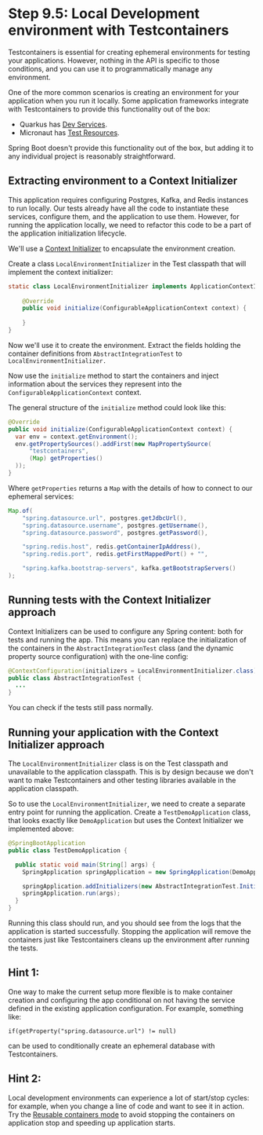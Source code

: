# Step 9.5: Local Development environment with Testcontainers

Testcontainers is essential for creating ephemeral environments for testing your applications.
However, nothing in the API is specific to those conditions, and you can use it to programmatically manage any environment.

One of the more common scenarios is creating an environment for your application when you run it locally.
Some application frameworks integrate with Testcontainers to provide this functionality out of the box:

* Quarkus has [Dev Services](https://quarkus.io/guides/dev-services).
* Micronaut has [Test Resources](https://micronaut-projects.github.io/micronaut-test-resources/latest/guide/).

Spring Boot doesn't provide this functionality out of the box, but adding it to any individual project is reasonably straightforward.

## Extracting environment to a Context Initializer

This application requires configuring Postgres, Kafka, and Redis instances to run locally.
Our tests already have all the code to instantiate these services, configure them, and the application to use them.
However, for running the application locally, we need to refactor this code to be a part of the application initialization lifecycle.

We'll use a [Context Initializer](https://docs.spring.io/spring-framework/docs/current/javadoc-api/org/springframework/context/ApplicationContextInitializer.html) to encapsulate the environment creation.

Create a class `LocalEnvironmentInitializer` in the Test classpath that will implement the context initializer:

```java
static class LocalEnvironmentInitializer implements ApplicationContextInitializer<ConfigurableApplicationContext> {
  
    @Override
    public void initialize(ConfigurableApplicationContext context) {
      
    }
}
```

Now we'll use it to create the environment.
Extract the fields holding the container definitions from `AbstractIntegrationTest` to `LocalEnvironmentInitializer.`

Now use the `initialize` method to start the containers and inject information about the services they represent into the `ConfigurableApplicationContext` context.

The general structure of the `initialize` method could look like this:

```java
@Override
public void initialize(ConfigurableApplicationContext context) {
  var env = context.getEnvironment();
  env.getPropertySources().addFirst(new MapPropertySource(
      "testcontainers",
      (Map) getProperties()
  ));
}
```

Where `getProperties` returns a `Map` with the details of how to connect to our ephemeral services:

```java
Map.of(
    "spring.datasource.url", postgres.getJdbcUrl(),
    "spring.datasource.username", postgres.getUsername(),
    "spring.datasource.password", postgres.getPassword(),

    "spring.redis.host", redis.getContainerIpAddress(),
    "spring.redis.port", redis.getFirstMappedPort() + "",

    "spring.kafka.bootstrap-servers", kafka.getBootstrapServers()
);
```

## Running tests with the Context Initializer approach

Context Initializers can be used to configure any Spring content: both for tests and running the app.
This means you can replace the initialization of the containers in the `AbstractIntegrationTest` class (and the dynamic property source configuration) with the one-line config:

```java
@ContextConfiguration(initializers = LocalEnvironmentInitializer.class)
public class AbstractIntegrationTest {
  ...
}
```
You can check if the tests still pass normally.

## Running your application with the Context Initializer approach

The `LocalEnvironmentInitializer` class is on the Test classpath and unavailable to the application classpath.
This is by design because we don't want to make Testcontainers and other testing libraries available in the application classpath.

So to use the `LocalEnvironmentInitializer`, we need to create a separate entry point for running the application.
Create a `TestDemoApplication` class, that looks exactly like `DemoApplication` but uses the Context Initializer we implemented above: 

```java
@SpringBootApplication
public class TestDemoApplication {

  public static void main(String[] args) {
    SpringApplication springApplication = new SpringApplication(DemoApplication.class);

    springApplication.addInitializers(new AbstractIntegrationTest.Initializer());
    springApplication.run(args);
  }
}
```

Running this class should run, and you should see from the logs that the application is started successfully.
Stopping the application will remove the containers just like Testcontainers cleans up the environment after running the tests.


## Hint 1:
One way to make the current setup more flexible is to make container creation and configuring the app conditional on not having the service defined in the existing application configuration.
For example, something like:
```
if(getProperty("spring.datasource.url") != null)
```
can be used to conditionally create an ephemeral database with Testcontainers.

## Hint 2:
Local development environments can experience a lot of start/stop cycles: for example, when you change a line of code and want to see it in action.
Try the [Reusable containers mode](https://www.testcontainers.org/features/reuse/) to avoid stopping the containers on application stop and speeding up application starts. 